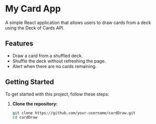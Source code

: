 # My Card App

A simple React application that allows users to draw cards from a deck using the Deck of Cards API.

## Features

- Draw a card from a shuffled deck.
- Shuffle the deck without refreshing the page.
- Alert when there are no cards remaining.

## Getting Started

To get started with this project, follow these steps:

1. **Clone the repository:**
   ```bash
   git clone https://github.com/your-username/cardDraw.git
   cd cardDraw